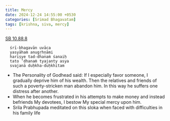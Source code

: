 ```yaml
---
title: Mercy
date: 2024-12-24 14:55:00 +0530
categories: [Srimad Bhagavatam]
tags: [krishna, siva, mercy]
---
```


[SB 10.88.8](https://vedabase.io/en/library/sb/10/88/8/)
```
  śrī-bhagavān uvāca
  yasyāham anugṛhṇāmi
  hariṣye tad-dhanaṁ śanaiḥ
  tato ’dhanaṁ tyajanty asya
  svajanā duḥkha-duḥkhitam
```
  - The Personality of Godhead said: If I especially favor someone, I gradually deprive him of his wealth. Then the relatives and friends of such a poverty-stricken man abandon him. In this way he suffers one distress after another.
  - When he becomes frustrated in his attempts to make money and instead befriends My devotees, I bestow My special mercy upon him.
  - Srila Prabhupada meditated on this sloka when faced with difficulties in his family life
